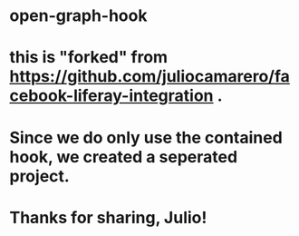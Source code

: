 # open-graph-hook

# this is "forked" from https://github.com/juliocamarero/facebook-liferay-integration .
# Since we do only use the contained hook, we created a seperated project.

# Thanks for sharing, Julio!
